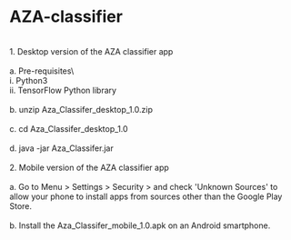 # AZA-classifier
<br />
1. Desktop version of the AZA classifier app<br />
<br />
a. Pre-requisites\
<br />
  i. Python3<br />
 ii. TensorFlow Python library<br />
<br />
b. unzip Aza_Classifer_desktop_1.0.zip<br />
<br />
c. cd Aza_Classifer_desktop_1.0<br />
<br />
d. java -jar Aza_Classifer.jar<br />
<br />
2. Mobile version of the AZA classifier app<br />
<br />
a. Go to Menu > Settings > Security > and check 'Unknown Sources' to allow your phone to install apps from sources other than the Google Play Store.<br />
<br />
b. Install the Aza_Classifer_mobile_1.0.apk on an Android smartphone.<br />
